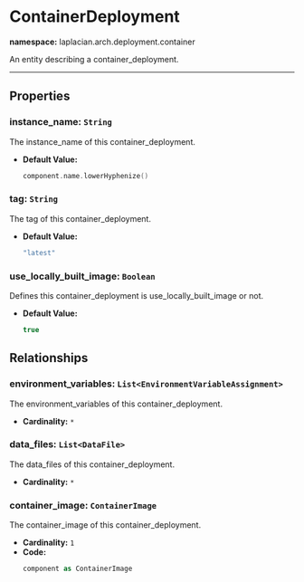 # **ContainerDeployment**
**namespace:** laplacian.arch.deployment.container

An entity describing a container_deployment.



---

## Properties

### instance_name: `String`
The instance_name of this container_deployment.
- **Default Value:**
  ```kotlin
  component.name.lowerHyphenize()
  ```

### tag: `String`
The tag of this container_deployment.
- **Default Value:**
  ```kotlin
  "latest"
  ```

### use_locally_built_image: `Boolean`
Defines this container_deployment is use_locally_built_image or not.
- **Default Value:**
  ```kotlin
  true
  ```

## Relationships

### environment_variables: `List<EnvironmentVariableAssignment>`
The environment_variables of this container_deployment.
- **Cardinality:** `*`

### data_files: `List<DataFile>`
The data_files of this container_deployment.
- **Cardinality:** `*`

### container_image: `ContainerImage`
The container_image of this container_deployment.
- **Cardinality:** `1`
- **Code:**
  ```kotlin
  component as ContainerImage
  ```